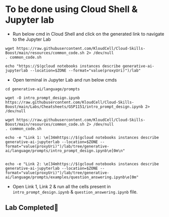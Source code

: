 # **To be done using Cloud Shell & Jupyter lab**

- Run below cmd in Cloud Shell and click on the generated link to navigate to the Jupyter Lab

```
wget https://raw.githubusercontent.com/KloudCell/Cloud-Skills-Boost/main/resources/common_code.sh 2> /dev/null
. common_code.sh

echo "https://$(gcloud notebooks instances describe generative-ai-jupyterlab --location=$ZONE --format="value(proxyUri)")/lab"
```

- Open terminal in Jupyter Lab and run below cmds

```
cd generative-ai/language/prompts

wget -O intro_prompt_design.ipynb https://raw.githubusercontent.com/KloudCell/Cloud-Skills-Boost/main/Labs/Cheatsheets/GSP1151/intro_prompt_design.ipynb 2> /dev/null

wget https://raw.githubusercontent.com/KloudCell/Cloud-Skills-Boost/main/resources/common_code.sh 2> /dev/null
. common_code.sh

echo -e "Link 1: \e[34mhttps://$(gcloud notebooks instances describe generative-ai-jupyterlab --location=$ZONE --format="value(proxyUri)")/lab/tree/generative-ai/language/prompts/intro_prompt_design.ipynb\e[0m\n"


echo -e "Link 2: \e[34mhttps://$(gcloud notebooks instances describe generative-ai-jupyterlab --location=$ZONE --format="value(proxyUri)")/lab/tree/generative-ai/language/prompts/examples/question_answering.ipynb\e[0m"
```

- Open Link 1, Link 2 & run all the cells present in `intro_prompt_design.ipynb` & `question_answering.ipynb` file.

## Lab Completed🎉